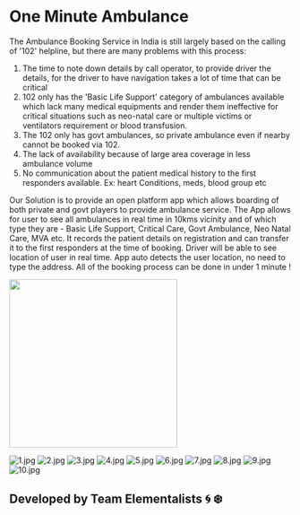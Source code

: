 # One Minute Ambulance

The Ambulance Booking Service in India is still largely based on the calling of '102' helpline, but there are many problems with this process: 
1) The time to note down details by call operator, to provide driver the details, for the driver to have navigation takes a lot of time that can be critical 
2)  102 only has the 'Basic Life Support' category of ambulances available which lack many medical equipments and render them ineffective for critical situations such as neo-natal care or multiple victims or ventilators requirement or blood transfusion.
3) The 102 only has govt ambulances, so private ambulance even if nearby cannot be booked via 102. 
4) The lack of availability because of large area coverage in less ambulance volume 
5) No communication about the patient medical history to the first responders available. Ex: heart Conditions, meds, blood group etc

Our Solution is to provide an open platform app which allows boarding of both private and govt players to provide ambulance service. 
The App allows for user to see all ambulances in real time in 10kms vicinity and of which type they are - Basic Life Support, Critical Care, Govt Ambulance, Neo Natal Care, MVA etc.
It records the patient details on registration and can transfer it to the first responders at the time of booking. 
Driver will be able to see location of user in real time. App auto detects the user location, no need to type the address. 
All of the booking process can be done in under 1 minute !

<img src="[images/example.png](https://github.com/mrcodefrost/osdhacks_elementalists/blob/main/images/1.jpg?raw=true)" width="300" />

![1.jpg](https://github.com/mrcodefrost/osdhacks_elementalists/blob/main/images/1.jpg?raw=true)
![2.jpg](https://github.com/mrcodefrost/osdhacks_elementalists/blob/main/images/2.jpg?raw=true)
![3.jpg](https://github.com/mrcodefrost/osdhacks_elementalists/blob/main/images/3.jpg?raw=true)
![4.jpg](https://github.com/mrcodefrost/osdhacks_elementalists/blob/main/images/4.jpg?raw=true)
![5.jpg](https://github.com/mrcodefrost/osdhacks_elementalists/blob/main/images/5.jpg?raw=true)
![6.jpg](https://github.com/mrcodefrost/osdhacks_elementalists/blob/main/images/6.jpg?raw=true)
![7.jpg](https://github.com/mrcodefrost/osdhacks_elementalists/blob/main/images/7.jpg?raw=true)
![8.jpg](https://github.com/mrcodefrost/osdhacks_elementalists/blob/main/images/8.jpg?raw=true)
![9.jpg](https://github.com/mrcodefrost/osdhacks_elementalists/blob/main/images/9.jpg?raw=true)
![10.jpg](https://github.com/mrcodefrost/osdhacks_elementalists/blob/main/images/10.jpg?raw=true)

## Developed by Team Elementalists :cyclone: :snowflake:
